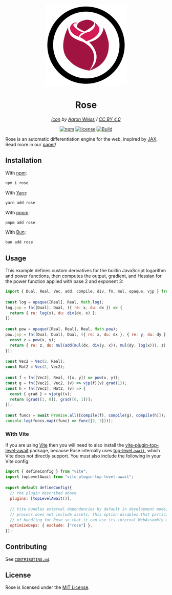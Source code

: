 <div align="center"><img height="256" src="https://github.com/rose-lang/rose-icons/raw/efcc218832d65970a47bed597ee11cecd3d1cc3c/svg/encircled-rose.svg" /></div>
<h1 align="center">Rose</h1>
<p align="center"><em><a href="https://github.com/rose-lang/rose-icons">icon</a> by <a href="https://github.com/aatxe">Aaron Weiss</a> / <a href="https://creativecommons.org/licenses/by/4.0/">CC BY 4.0</a></em></p>
<p align="center"><a href="https://www.npmjs.com/package/rose"><img src="https://img.shields.io/npm/v/rose" alt="npm" /></a> <a href="LICENSE"><img src="https://img.shields.io/github/license/rose-lang/rose" alt="license" /></a> <a href="https://github.com/rose-lang/rose/actions/workflows/build.yml"><img src="https://github.com/rose-lang/rose/actions/workflows/build.yml/badge.svg" alt="Build" /></a></p>

Rose is an automatic differentiation engine for the web, inspired by [JAX][].
Read more in our [paper][]!

## Installation

With [npm][]:

```sh
npm i rose
```

With [Yarn][]:

```sh
yarn add rose
```

With [pnpm][]:

```sh
pnpm add rose
```

With [Bun][]:

```sh
bun add rose
```

## Usage

This example defines custom derivatives for the builtin JavaScript logarithm and
power functions, then computes the output, gradient, and Hessian for the power
function applied with base 2 and exponent 3:

```js
import { Dual, Real, Vec, add, compile, div, fn, mul, opaque, vjp } from "rose";

const log = opaque([Real], Real, Math.log);
log.jvp = fn([Dual], Dual, ({ re: x, du: dx }) => {
  return { re: log(x), du: div(dx, x) };
});

const pow = opaque([Real, Real], Real, Math.pow);
pow.jvp = fn([Dual, Dual], Dual, ({ re: x, du: dx }, { re: y, du: dy }) => {
  const z = pow(x, y);
  return { re: z, du: mul(add(mul(dx, div(y, x)), mul(dy, log(x))), z) };
});

const Vec2 = Vec(2, Real);
const Mat2 = Vec(2, Vec2);

const f = fn([Vec2], Real, ([x, y]) => pow(x, y));
const g = fn([Vec2], Vec2, (v) => vjp(f)(v).grad(1));
const h = fn([Vec2], Mat2, (v) => {
  const { grad } = vjp(g)(v);
  return [grad([1, 0]), grad([0, 1])];
});

const funcs = await Promise.all([compile(f), compile(g), compile(h)]);
console.log(funcs.map((func) => func([2, 3])));
```

### With Vite

If you are using [Vite][] then you will need to also install the
[vite-plugin-top-level-await][] package, because Rose internally uses [top-level
`await`][], which Vite does not directly support. You must also include the
following in your Vite config:

```js
import { defineConfig } from "vite";
import topLevelAwait from "vite-plugin-top-level-await";

export default defineConfig({
  // the plugin described above
  plugins: [topLevelAwait()],

  // Vite bundles external dependencies by default in development mode, but that
  // process does not include assets; this option disables that particular kind
  // of bundling for Rose so that it can use its internal WebAssembly module
  optimizeDeps: { exclude: ["rose"] },
});
```

## Contributing

See [`CONTRIBUTING.md`][].

## License

Rose is licensed under the [MIT License][].

[`CONTRIBUTING.md`]: https://github.com/rose-lang/rose/blob/main/CONTRIBUTING.md
[Bun]: https://bun.sh/
[JAX]: http://jax.readthedocs.io/
[MIT License]: https://github.com/rose-lang/rose/blob/main/LICENSE
[npm]: https://docs.npmjs.com/downloading-and-installing-node-js-and-npm
[paper]: https://doi.org/10.4230/LIPIcs.ECOOP.2024.15
[pnpm]: https://pnpm.io/installation
[top-level `await`]: https://developer.mozilla.org/en-US/docs/Web/JavaScript/Reference/Operators/await#top_level_await
[vite-plugin-top-level-await]: https://www.npmjs.com/package/vite-plugin-top-level-await
[Vite]: https://vitejs.dev/
[Yarn]: https://classic.yarnpkg.com/lang/en/docs/install/
